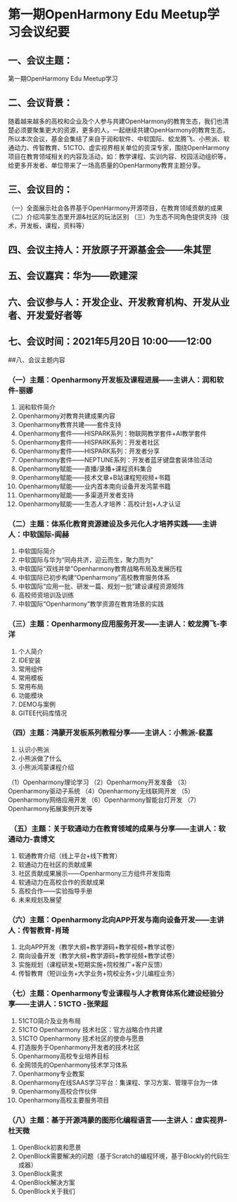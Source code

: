 # 第一期OpenHarmony Edu Meetup学习会议纪要

## 一、会议主题：

第一期OpenHarmony Edu Meetup学习

## 二、会议背景：

随着越来越多的高校和企业及个人参与共建OpenHarmony的教育生态，我们也清楚必须要聚集更大的资源，更多的人，一起继续共建OpenHarmony的教育生态，所以本次会议，基金会集结了来自于润和软件、中软国际、蛟龙腾飞、小熊派、软通动力、传智教育、51CTO、虚实视界相关单位的资深专家，围绕OpenHarmony项目在教育领域相关的内容及活动，如：教学课程、实训内容、校园活动组织等，给更多开发者、单位带来了一场高质量的OpenHarmony教育主题分享。

## 三、会议目的：

（一）全面展示社会各界基于OpenHarmony开源项目，在教育领域贡献的成果
（二）介绍鸿蒙生态里开源&社区的玩法区别
（三）为生态不同角色提供支持（技术，开发板，课程，资料等）

## 四、会议主持人：开放原子开源基金会——朱其罡  

## 五、会议嘉宾：华为——欧建深

## 六、会议参与人：开发企业、开发教育机构、开发从业者、开发爱好者等

## 七、会议时间：2021年5月20日 10:00——12:00

##八、会议主题内容

### （一）主题：Openharmony开发板及课程进展——主讲人：润和软件-丽娜

1. 润和软件简介
2. Openharmony对教育共建成果内容
3. Openharmony教育共建——套件支持
4. Openharmony套件——HISPARK系列：物联网教学套件+AI教学套件
5. Openharmony套件——HISPARK系列：开发者社区
6. Openharmony套件——HISPARK系列：开发者分享
7. Openharmony套件——NEPTUNE系列：开发者蓝牙键盘套装体验活动
8. Openharmony赋能——直播/录播+课程资料集合
9. Openharmony赋能——技术文章+B站课程短视频+书籍
10. Openharmony赋能——业内首本南向设备开发鸿蒙书籍
11. Openharmony赋能——多渠道开发者支持
12. Openharmony赋能——生态人才培养：高校计划+人才认证

### （二）主题：体系化教育资源建设及多元化人才培养实践——主讲人：中软国际-阎赫

1. 中软国际简介
2. 中软国际与华为“同舟共济，迎云而生，聚力而为”
3. 中软国际“双线并举”Openharmony教育战略布局及发展历程
4. 中软国际已初步构建“Openharmony”高校教育服务体系
5. 中软国际“应用一批、研发一篇、规划一批”建设课程资源矩阵
6. 高校师资培训及训练
7. 中软国际“Openharmony”教学资源在教育场景的实践
 
### （三）主题：Openharmony应用服务开发——主讲人：蛟龙腾飞-李洋

1. 个人简介
2. IDE安装
3. 常用组件
4. 常用模板
5. 常用布局
6. 功能模块
7. DEMO与案例
8. GITEE代码库情况
 
### （四）主题：鸿蒙开发板系列教程分享——主讲人：小熊派-裴嘉

1. 认识小熊派
2. 小熊派做了什么
3. 小熊派鸿蒙课程介绍

（1）Openharmony理论学习
（2）Openharmony开发准备
（3）Openharmony驱动子系统
（4）Openharmony无线联网开发
（5）Openharmony网络应用开发
（6）Openharmony智能台灯开发
（7）Openharmony拓展案例开发等

###  （五）主题：关于软通动力在教育领域的成果与分享——主讲人：软通动力-袁博文

1. 软通教育介绍（线上平台+线下教育）
2. 软通动力在社区的贡献成果
3. 社区贡献成果展示——Openharmony三方组件开发指南
4. 软通动力在高校合作的贡献成果
5. 高校合作——实验指导手册
6. 未来规划及展望
 
### （六）主题：Openharmony北向APP开发与南向设备开发——主讲人：传智教育-肖琦

1. 北向APP开发（教学大纲+教学源码+教学视频+教学试卷）
2. 南向设备开发（教学大纲+教学源码+教学视频+教学试卷）
3. 实施规划（课程研发+短期实施+院校推广+客户反馈）
4. 传智教育（短训业务+大学业务+院校业务+少儿编程业务）
 
### （七）主题：Openharmony专业课程与人才教育体系化建设经验分享——主讲人：51CTO -张荣超

1. 51CTO简介及业务布局
2. 51CTO Openharmony 技术社区：官方战略合作共建
3. 51CTO Openharmony 技术社区的使命与愿景
4. 打造服务于Openharmony开发者的技术社区
5. Openharmony高校专业培养目标
6. 全网领先的Openharmony技术学习体系
7. Openharmony专业教案
8. Openharmony在线SAAS学习平台：集课程、学习方案、管理平台为一体
9. Openharmony高校合作伙伴
10. Openharmony高校主要服务项目
 
### （八）主题：基于开源鸿蒙的图形化编程语言——主讲人：虚实视界-杜天微

1. OpenBlock初衷和愿景
2. OpenBlock需要解决的问题（基于Scratch的编程环境，基于Blockly的代码生成器）
3. OpenBlock需求
4. OpenBlock解决方案
5. OpenBlock关于我们
